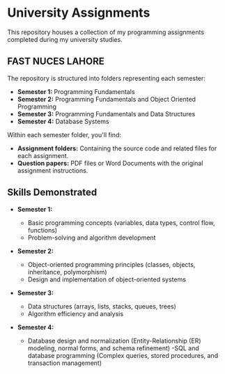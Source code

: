 # University Assignments

This repository houses a collection of my programming assignments completed during my university studies.

## FAST NUCES LAHORE

The repository is structured into folders representing each semester:

- **Semester 1:** Programming Fundamentals
- **Semester 2:** Programming Fundamentals and Object Oriented Programming
- **Semester 3:** Programming Fundamentals and Data Structures
- **Semester 4:** Database Systems

Within each semester folder, you'll find:

- **Assignment folders:** Containing the source code and related files for each assignment.
- **Question papers:** PDF files or Word Documents with the original assignment instructions.

## Skills Demonstrated

- **Semester 1:**
    - Basic programming concepts (variables, data types, control flow, functions)
    - Problem-solving and algorithm development
- **Semester 2:**
    - Object-oriented programming principles (classes, objects, inheritance, polymorphism)
    - Design and implementation of object-oriented systems
- **Semester 3:**
    - Data structures (arrays, lists, stacks, queues, trees)
    - Algorithm efficiency and analysis
      
- **Semester 4:**
    - Database design and normalization (Entity-Relationship (ER) modeling, normal forms, and schema refinement)
    -SQL and database programming (Complex queries, stored procedures, and transaction management)
